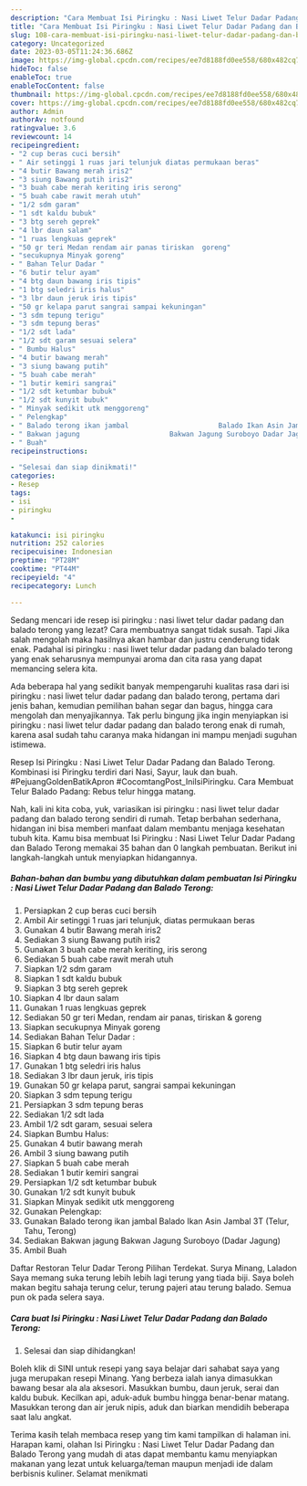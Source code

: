 ```yaml
---
description: "Cara Membuat Isi Piringku : Nasi Liwet Telur Dadar Padang dan Balado Terong, Bikin Ngiler"
title: "Cara Membuat Isi Piringku : Nasi Liwet Telur Dadar Padang dan Balado Terong, Bikin Ngiler"
slug: 108-cara-membuat-isi-piringku-nasi-liwet-telur-dadar-padang-dan-balado-terong-bikin-ngiler
category: Uncategorized
date: 2023-03-05T11:24:36.686Z
image: https://img-global.cpcdn.com/recipes/ee7d8188fd0ee558/680x482cq70/isi-piringku-nasi-liwet-telur-dadar-padang-dan-balado-terong-foto-resep-utama.jpg
hideToc: false
enableToc: true
enableTocContent: false
thumbnail: https://img-global.cpcdn.com/recipes/ee7d8188fd0ee558/680x482cq70/isi-piringku-nasi-liwet-telur-dadar-padang-dan-balado-terong-foto-resep-utama.jpg
cover: https://img-global.cpcdn.com/recipes/ee7d8188fd0ee558/680x482cq70/isi-piringku-nasi-liwet-telur-dadar-padang-dan-balado-terong-foto-resep-utama.jpg
author: Admin
authorAv: notfound
ratingvalue: 3.6
reviewcount: 14
recipeingredient:
- "2 cup beras cuci bersih"
- " Air setinggi 1 ruas jari telunjuk diatas permukaan beras"
- "4 butir Bawang merah iris2"
- "3 siung Bawang putih iris2"
- "3 buah cabe merah keriting iris serong"
- "5 buah cabe rawit merah utuh"
- "1/2 sdm garam"
- "1 sdt kaldu bubuk"
- "3 btg sereh geprek"
- "4 lbr daun salam"
- "1 ruas lengkuas geprek"
- "50 gr teri Medan rendam air panas tiriskan  goreng"
- "secukupnya Minyak goreng"
- " Bahan Telur Dadar "
- "6 butir telur ayam"
- "4 btg daun bawang iris tipis"
- "1 btg seledri iris halus"
- "3 lbr daun jeruk iris tipis"
- "50 gr kelapa parut sangrai sampai kekuningan"
- "3 sdm tepung terigu"
- "3 sdm tepung beras"
- "1/2 sdt lada"
- "1/2 sdt garam sesuai selera"
- " Bumbu Halus"
- "4 butir bawang merah"
- "3 siung bawang putih"
- "5 buah cabe merah"
- "1 butir kemiri sangrai"
- "1/2 sdt ketumbar bubuk"
- "1/2 sdt kunyit bubuk"
- " Minyak sedikit utk menggoreng"
- " Pelengkap"
- " Balado terong ikan jambal                      Balado Ikan Asin Jambal 3T Telur Tahu Terong"
- " Bakwan jagung                      Bakwan Jagung Suroboyo Dadar Jagung"
- " Buah"
recipeinstructions:

- "Selesai dan siap dinikmati!"
categories:
- Resep
tags:
- isi
- piringku
- 

katakunci: isi piringku  
nutrition: 252 calories
recipecuisine: Indonesian
preptime: "PT28M"
cooktime: "PT44M"
recipeyield: "4"
recipecategory: Lunch

---
```



Sedang mencari ide resep isi piringku : nasi liwet telur dadar padang dan balado terong yang lezat? Cara membuatnya sangat tidak susah. Tapi Jika salah mengolah maka hasilnya akan hambar dan justru cenderung tidak enak. Padahal isi piringku : nasi liwet telur dadar padang dan balado terong yang enak seharusnya mempunyai aroma dan cita rasa yang dapat memancing selera kita.


Ada beberapa hal yang sedikit banyak mempengaruhi kualitas rasa dari isi piringku : nasi liwet telur dadar padang dan balado terong, pertama dari jenis bahan, kemudian pemilihan bahan segar dan bagus, hingga cara mengolah dan menyajikannya. Tak perlu bingung jika ingin menyiapkan isi piringku : nasi liwet telur dadar padang dan balado terong enak di rumah, karena asal sudah tahu caranya maka hidangan ini mampu menjadi suguhan istimewa.

Resep Isi Piringku : Nasi Liwet Telur Dadar Padang dan Balado Terong. Kombinasi isi Piringku terdiri dari Nasi, Sayur, lauk dan buah. #PejuangGoldenBatikApron #CocomtangPost_IniIsiPiringku. Cara Membuat Telur Balado Padang: Rebus telur hingga matang.


Nah, kali ini kita coba, yuk, variasikan isi piringku : nasi liwet telur dadar padang dan balado terong sendiri di rumah. Tetap berbahan sederhana, hidangan ini bisa memberi manfaat dalam membantu menjaga kesehatan tubuh kita. Kamu bisa membuat Isi Piringku : Nasi Liwet Telur Dadar Padang dan Balado Terong memakai 35 bahan dan 0 langkah pembuatan. Berikut ini langkah-langkah untuk menyiapkan hidangannya.

<!--inarticleads1-->

##### Bahan-bahan dan bumbu yang dibutuhkan dalam pembuatan Isi Piringku : Nasi Liwet Telur Dadar Padang dan Balado Terong:

1. Persiapkan 2 cup beras cuci bersih
1. Ambil  Air setinggi 1 ruas jari telunjuk, diatas permukaan beras
1. Gunakan 4 butir Bawang merah iris2
1. Sediakan 3 siung Bawang putih iris2
1. Gunakan 3 buah cabe merah keriting, iris serong
1. Sediakan 5 buah cabe rawit merah utuh
1. Siapkan 1/2 sdm garam
1. Siapkan 1 sdt kaldu bubuk
1. Siapkan 3 btg sereh geprek
1. Siapkan 4 lbr daun salam
1. Gunakan 1 ruas lengkuas geprek
1. Sediakan 50 gr teri Medan, rendam air panas, tiriskan &amp; goreng
1. Siapkan secukupnya Minyak goreng
1. Sediakan  Bahan Telur Dadar :
1. Siapkan 6 butir telur ayam
1. Siapkan 4 btg daun bawang iris tipis
1. Gunakan 1 btg seledri iris halus
1. Sediakan 3 lbr daun jeruk, iris tipis
1. Gunakan 50 gr kelapa parut, sangrai sampai kekuningan
1. Siapkan 3 sdm tepung terigu
1. Persiapkan 3 sdm tepung beras
1. Sediakan 1/2 sdt lada
1. Ambil 1/2 sdt garam, sesuai selera
1. Siapkan  Bumbu Halus:
1. Gunakan 4 butir bawang merah
1. Ambil 3 siung bawang putih
1. Siapkan 5 buah cabe merah
1. Sediakan 1 butir kemiri sangrai
1. Persiapkan 1/2 sdt ketumbar bubuk
1. Gunakan 1/2 sdt kunyit bubuk
1. Siapkan  Minyak sedikit utk menggoreng
1. Gunakan  Pelengkap:
1. Gunakan  Balado terong ikan jambal                      Balado Ikan Asin Jambal 3T (Telur, Tahu, Terong)
1. Sediakan  Bakwan jagung                      Bakwan Jagung Suroboyo (Dadar Jagung)
1. Ambil  Buah


Daftar Restoran Telur Dadar Terong Pilihan Terdekat. Surya Minang, Laladon Saya memang suka terung lebih lebih lagi terung yang tiada biji. Saya boleh makan begitu sahaja terung celur, terung pajeri atau terung balado. Semua pun ok pada selera saya. 

<!--inarticleads2-->

##### Cara buat Isi Piringku : Nasi Liwet Telur Dadar Padang dan Balado Terong:


1. Selesai dan siap dihidangkan!

Boleh klik di SINI untuk resepi yang saya belajar dari sahabat saya yang juga merupakan resepi Minang. Yang berbeza ialah ianya dimasukkan bawang besar ala ala aksesori. Masukkan bumbu, daun jeruk, serai dan kaldu bubuk. Kecilkan api, aduk-aduk bumbu hingga benar-benar matang. Masukkan terong dan air jeruk nipis, aduk dan biarkan mendidih beberapa saat lalu angkat. 

Terima kasih telah membaca resep yang tim kami tampilkan di halaman ini. Harapan kami, olahan Isi Piringku : Nasi Liwet Telur Dadar Padang dan Balado Terong yang mudah di atas dapat membantu kamu menyiapkan makanan yang lezat untuk keluarga/teman maupun menjadi ide dalam berbisnis kuliner. Selamat menikmati
